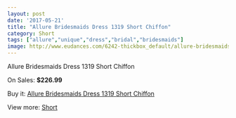 ```yaml
---
layout: post
date: '2017-05-21'
title: "Allure Bridesmaids Dress 1319 Short Chiffon"
category: Short
tags: ["allure","unique","dress","bridal","bridesmaids"]
image: http://www.eudances.com/6242-thickbox_default/allure-bridesmaids-dress-1319-short-chiffon.jpg
---
```

Allure Bridesmaids Dress 1319 Short Chiffon

On Sales: **$226.99**
<a href="https://www.eudances.com/en/short/2246-allure-bridesmaids-dress-1319-short-chiffon.html"><amp-img layout="responsive" width="600" height="600" src="//www.eudances.com/6242-thickbox_default/allure-bridesmaids-dress-1319-short-chiffon.jpg" alt="Allure Bridesmaids Dress 1319 Short Chiffon 0" /></a>

Buy it: [Allure Bridesmaids Dress 1319 Short Chiffon](https://www.eudances.com/en/short/2246-allure-bridesmaids-dress-1319-short-chiffon.html "Allure Bridesmaids Dress 1319 Short Chiffon")

View more: [Short](https://www.eudances.com/en/25-short "Short")